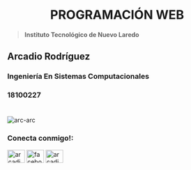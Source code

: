 <h1 align="center">PROGRAMACIÓN WEB</h1>

>#### Instituto Tecnológico de Nuevo Laredo
## Arcadio Rodríguez 
### Ingeniería En Sistemas Computacionales
### 18100227
#





<p align="left"> <img src="https://komarev.com/ghpvc/?username=arc-arc&label=Profile%20views&color=0e75b6&style=flat" alt="arc-arc" /> </p>


<h3 align="left">Conecta conmigo!:</h3>
<p align="left">
<a href="https://twitter.com/arcadio_rdz" target="blank"><img align="center" src="https://cdn.jsdelivr.net/npm/simple-icons@3.0.1/icons/twitter.svg" alt="arcadio_rdz" height="30" width="40" /></a>
<a href="https://fb.com/arcadio.rdz" target="blank"><img align="center" src="https://cdn.jsdelivr.net/npm/simple-icons@3.0.1/icons/facebook.svg" alt="facebook.com/arcadio.rdz" height="30" width="40" /></a>
<a href="https://instagram.com/arcadio.afk" target="blank"><img align="center" src="https://cdn.jsdelivr.net/npm/simple-icons@3.0.1/icons/instagram.svg" alt="arcadio.afk" height="30" width="40" /></a>
</p>
